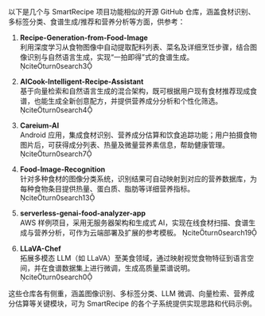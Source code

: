 以下是几个与 SmartRecipe 项目功能相似的开源 GitHub 仓库，涵盖食材识别、多标签分类、食谱生成/推荐和营养分析等方面，供参考：

1. **Recipe-Generation-from-Food-Image**  
   利用深度学习从食物图像中自动提取配料列表、菜名及详细烹饪步骤，结合图像识别与自然语言生成，实现“一拍即得”式的食谱生成。 citeturn0search3

2. **AICook-Intelligent-Recipe-Assistant**  
   基于向量检索和自然语言生成的混合架构，既可根据用户现有食材推荐现成食谱，也能生成全新创意配方，并提供营养成分分析和个性化筛选。 citeturn0search4

3. **Careium-AI**  
   Android 应用，集成食材识别、营养成分估算和饮食追踪功能；用户拍摄食物图片后，可获得成分列表、热量及微量营养素信息，帮助健康管理。 citeturn0search7

4. **Food-Image-Recognition**  
   针对多种食材的图像分类系统，识别结果可自动映射到对应的营养数据库，为每种食物条目提供热量、蛋白质、脂肪等详细营养指标。 citeturn0search13

5. **serverless-genai-food-analyzer-app**  
   AWS 样例项目，采用无服务器架构和生成式 AI，实现在线食材扫描、食谱生成与营养分析，可作为云端部署及扩展的参考模板。 citeturn0search19

6. **LLaVA-Chef**  
   拓展多模态 LLM（如 LLaVA）至美食领域，通过映射视觉食物特征到语言空间，并在食谱数据集上进行微调，生成高质量菜谱说明。 citeturn0search0

这些仓库各有侧重，涵盖图像识别、多标签分类、LLM 微调、向量检索、营养成分估算等关键模块，可为 SmartRecipe 的各个子系统提供实现思路和代码示例。
